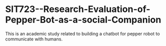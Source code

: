 # SIT723--Research-Evaluation-of-Pepper-Bot-as-a-social-Companion

This is an academic study related to building a chatbot for pepper robot to communicate with humans.  
